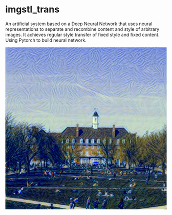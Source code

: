 # imgstl_trans

An artificial system based on a Deep Neural Network that uses neural representations to separate and recombine content and style of arbitrary images. It achieves regular style transfer of fixed style and fixed content. Using Pytorch to build neural network. 

![image](https://github.com/YuchengMaUTK/imgstl_trans/blob/main/output/out.png)
